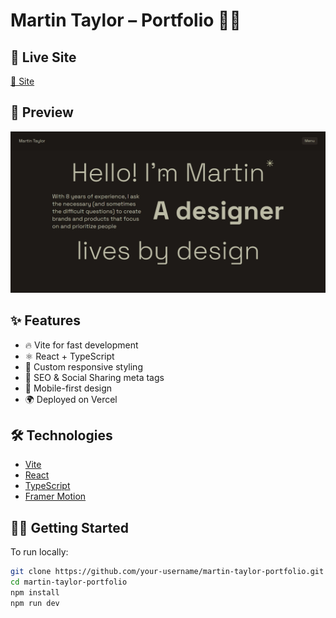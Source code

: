 # Martin Taylor – Portfolio 👨‍🎨
## 🔗 Live Site

[🔗 Site](https://martin-talylor.vercel.app)

## 📸 Preview

![Portfolio Preview](/public/image/image.png)

## ✨ Features

- 🔥 Vite for fast development
- ⚛️ React + TypeScript
- 💅 Custom responsive styling
- 🎯 SEO & Social Sharing meta tags
- 📱 Mobile-first design
- 🌍 Deployed on Vercel

## 🛠️ Technologies

- [Vite](https://vitejs.dev/)
- [React](https://reactjs.org/)
- [TypeScript](https://www.typescriptlang.org/)
- [Framer Motion](https://www.framer.com/motion/) 

## 🧑‍💻 Getting Started

To run locally:

```bash
git clone https://github.com/your-username/martin-taylor-portfolio.git
cd martin-taylor-portfolio
npm install
npm run dev
